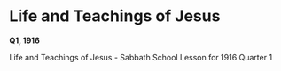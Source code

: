 # Life and Teachings of Jesus

**Q1, 1916**

Life and Teachings of Jesus - Sabbath School Lesson for 1916 Quarter 1
